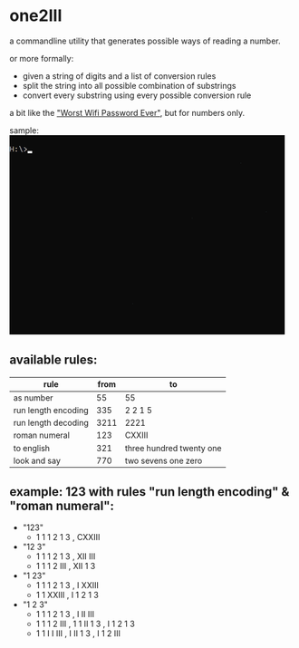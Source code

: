 # one2III

a commandline utility that generates possible ways of reading a number.

or more formally:
- given a string of digits and a list of conversion rules
- split the string into all possible combination of substrings
- convert every substring using every possible conversion rule

a bit like the ["Worst Wifi Password Ever"](https://www.youtube.com/watch?v=bLE7zsJk4AI), but for numbers only.

sample:
![sample](sample.gif)

## available rules:

| rule                   | from | to                       |
| ---------------------- | ---- | ------------------------ |
| as number              | 55   | 55                       |
| run length encoding    | 335  | 2 2 1 5                  |
| run length decoding    | 3211 | 2221                     |
| roman numeral          | 123  | CXXIII                   |
| to english             | 321  | three hundred twenty one |
| look and say           | 770  | two sevens one zero      |

## example: 123 with rules "run length encoding" & "roman numeral":

- "123"
  - 1 1 1 2 1 3 , CXXIII
- "12 3"
  - 1 1 1 2 1 3 , XII III
  - 1 1 1 2 III , XII 1 3
- "1 23"
  - 1 1 1 2 1 3 , I XXIII
  - 1 1 XXIII , I 1 2 1 3
- "1 2 3"
  - 1 1 1 2 1 3 , I II III
  - 1 1 1 2 III , 1 1 II 1 3 , I 1 2 1 3
  - 1 1 I I III , I II 1 3 , I 1 2 III
